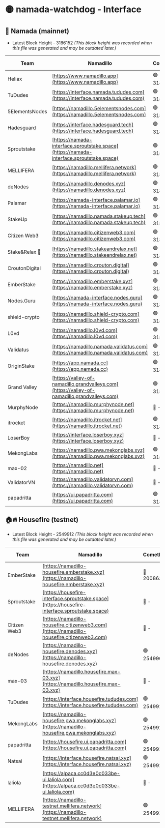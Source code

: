 # 🟡 namada-watchdog - Interface

## 🚀 Namada (mainnet)
- Latest Block Height - 3186152 *(This block height was recorded when this file was generated and may be outdated later.)*

| Team | Namadillo | CometBFT | Indexer | MASP Indexer |
|-|-|-|-|-|
| Heliax | [https://www.namadillo.app](https://www.namadillo.app) | 🟢 3186131 | 🟢 3186131 | 🟢 3186131 |
| TuDudes | [https://interface.namada.tududes.com](https://interface.namada.tududes.com) | 🟢 3186132 | 🟢 3186132 | 🟢 3186131 |
| 5ElementsNodes | [https://namadillo.5elementsnodes.com](https://namadillo.5elementsnodes.com) | 🟢 3186132 | 🟢 3186132 | 🟢 3186132 |
| Hadesguard | [https://interface.hadesguard.tech](https://interface.hadesguard.tech) | 🟢 3186132 | 🟢 3186132 | 🟢 3186132 |
| Sproutstake | [https://namada-interface.sproutstake.space](https://namada-interface.sproutstake.space) | 🟢 3186133 | 🟢 3186133 | 🟢 3186133 |
| MELLIFERA | [https://namadillo.mellifera.network](https://namadillo.mellifera.network) | 🟢 3186134 | 🟢 3186134 | 🟢 3186134 |
| deNodes | [https://namadillo.denodes.xyz](https://namadillo.denodes.xyz) | 🟢 3186134 | 🟢 3186134 | 🟢 3186134 |
| Palamar | [https://namada-interface.palamar.io](https://namada-interface.palamar.io) | 🟢 3186135 | 🟢 3186135 | 🟢 3186135 |
| StakeUp | [https://namadillo.namada.stakeup.tech](https://namadillo.namada.stakeup.tech) | 🟢 3186135 | 🟢 3186135 | 🟢 3186135 |
| Citizen Web3 | [https://namadillo.citizenweb3.com](https://namadillo.citizenweb3.com) | 🟢 3186136 | 🟢 3186135 | 🟢 3186136 |
| Stake&Relax 🦥 | [https://namadillo.stakeandrelax.net](https://namadillo.stakeandrelax.net) | 🟢 3186136 | 🟢 3186136 | 🟢 3186136 |
| CroutonDigital | [https://namadillo.crouton.digital](https://namadillo.crouton.digital) | 🟢 3186137 | 🟢 3186137 | 🟢 3186137 |
| EmberStake | [https://namadillo.emberstake.xyz](https://namadillo.emberstake.xyz) | 🟢 3186137 | 🟢 3186137 | 🟢 3186137 |
| Nodes.Guru | [https://namada-interface.nodes.guru](https://namada-interface.nodes.guru) | 🟢 3186138 | 🟢 3186137 | 🟢 3186137 |
| shield-crypto | [https://namadillo.shield-crypto.com](https://namadillo.shield-crypto.com) | 🟢 3186138 | 🟢 3186137 | 🟢 3186138 |
| L0vd | [https://namadillo.l0vd.com](https://namadillo.l0vd.com) | 🟢 3186139 | 🟢 3186138 | 🟢 3186139 |
| Validatus | [https://namadillo.namada.validatus.com](https://namadillo.namada.validatus.com) | 🟢 3186140 | 🟢 3186139 | 🟢 3186139 |
| OriginStake | [https://app.namada.cc](https://app.namada.cc) | 🟢 3186140 | 🟢 3186140 | 🟢 3186140 |
| Grand Valley | [https://valley-of-namadillo.grandvalleys.com](https://valley-of-namadillo.grandvalleys.com) | 🟢 3186140 | 🟢 3186140 | 🟢 3186140 |
| MurphyNode | [https://namadillo.murphynode.net](https://namadillo.murphynode.net) | 🔴 - | 🔴 - | 🔴 - |
| itrocket | [https://namadillo.itrocket.net](https://namadillo.itrocket.net) | 🟢 3186143 | 🟢 3186143 | 🟢 3186143 |
| LoserBoy | [https://interface.loserboy.xyz](https://interface.loserboy.xyz) | 🔴 - | 🔴 - | 🔴 - |
| MekongLabs | [https://namadillo.pwa.mekonglabs.xyz](https://namadillo.pwa.mekonglabs.xyz) | 🟢 3186148 | 🟢 3186148 | 🟢 3186148 |
| max-02 | [https://namadillo.net](https://namadillo.net) | 🔴 - | 🔴 - | 🔴 - |
| ValidatorVN | [https://namadillo.validatorvn.com](https://namadillo.validatorvn.com) | 🔴 - | 🔴 - | 🔴 - |
| papadritta | [https://ui.papadritta.com](https://ui.papadritta.com) | 🟢 3186152 | 🟢 3186152 | 🟢 3186152 |

## 🏠🔥 Housefire (testnet)
- Latest Block Height - 2549912 *(This block height was recorded when this file was generated and may be outdated later.)*

| Team | Namadillo | CometBFT | Indexer | MASP Indexer |
|-|-|-|-|-|
| EmberStake | [https://namadillo-housefire.emberstake.xyz](https://namadillo-housefire.emberstake.xyz) | 🔴 2008636 | 🔴 - | 🔴 - |
| Sproutstake | [https://housefire-interface.sproutstake.space](https://housefire-interface.sproutstake.space) | 🔴 - | 🔴 - | 🔴 - |
| Citizen Web3 | [https://namadillo-housefire.citizenweb3.com](https://namadillo-housefire.citizenweb3.com) | 🔴 - | 🔴 - | 🔴 - |
| deNodes | [https://namadillo-housefire.denodes.xyz](https://namadillo-housefire.denodes.xyz) | 🟢 2549901 | 🟢 2549901 | 🟢 2549901 |
| max-03 | [https://namadillo.housefire.max-03.xyz](https://namadillo.housefire.max-03.xyz) | 🔴 - | 🔴 - | 🔴 - |
| TuDudes | [https://interface.housefire.tududes.com](https://interface.housefire.tududes.com) | 🟢 2549910 | 🟢 2549910 | 🟢 2549909 |
| MekongLabs | [https://namadillo-housefire.pwa.mekonglabs.xyz](https://namadillo-housefire.pwa.mekonglabs.xyz) | 🟢 2549910 | 🟢 2549910 | 🟢 2549910 |
| papadritta | [https://housefire.ui.papadritta.com](https://housefire.ui.papadritta.com) | 🟢 2549910 | 🟢 2549910 | 🟢 2549910 |
| Natsai | [https://interface.housefire.natsai.xyz](https://interface.housefire.natsai.xyz) | 🟢 2549910 | 🟢 2549910 | 🟢 2549910 |
| laliola | [https://alpaca.cc0d3e0c033be-ui.laliola.com](https://alpaca.cc0d3e0c033be-ui.laliola.com) | 🔴 - | 🔴 - | 🔴 - |
| MELLIFERA | [https://namadillo-testnet.mellifera.network](https://namadillo-testnet.mellifera.network) | 🟢 2549912 | 🟢 2549912 | 🟢 2549912 |

